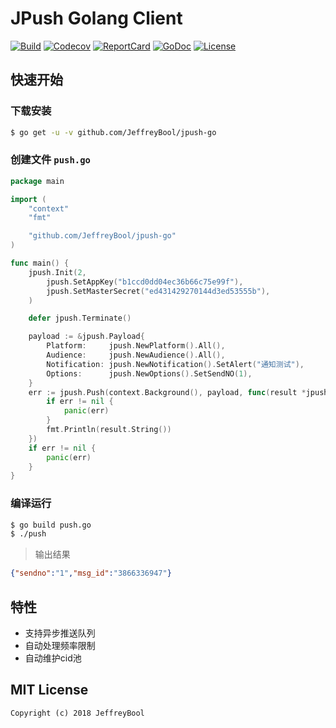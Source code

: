 # JPush Golang Client

[![Build][Build-Status-Image]][Build-Status-Url] [![Codecov][codecov-image]][codecov-url] [![ReportCard][reportcard-image]][reportcard-url] [![GoDoc][godoc-image]][godoc-url] [![License][license-image]][license-url]

## 快速开始

### 下载安装

```bash
$ go get -u -v github.com/JeffreyBool/jpush-go
```

### 创建文件 `push.go`

```go
package main

import (
	"context"
	"fmt"

	"github.com/JeffreyBool/jpush-go"
)

func main() {
	jpush.Init(2,
		jpush.SetAppKey("b1ccd0dd04ec36b66c75e99f"),
		jpush.SetMasterSecret("ed431429270144d3ed53555b"),
	)

	defer jpush.Terminate()

	payload := &jpush.Payload{
		Platform:     jpush.NewPlatform().All(),
		Audience:     jpush.NewAudience().All(),
		Notification: jpush.NewNotification().SetAlert("通知测试"),
		Options:      jpush.NewOptions().SetSendNO(1),
	}
	err := jpush.Push(context.Background(), payload, func(result *jpush.PushResult, err error) {
		if err != nil {
			panic(err)
		}
		fmt.Println(result.String())
	})
	if err != nil {
		panic(err)
	}
}

```

### 编译运行

```bash
$ go build push.go
$ ./push
```

> 输出结果
```json
{"sendno":"1","msg_id":"3866336947"}
```

## 特性

- 支持异步推送队列
- 自动处理频率限制
- 自动维护cid池

## MIT License

    Copyright (c) 2018 JeffreyBool

[Build-Status-Url]: https://travis-ci.org/JeffreyBool/jpush-go
[Build-Status-Image]: https://travis-ci.org/JeffreyBool/jpush-go.svg?branch=master
[codecov-url]: https://codecov.io/gh/JeffreyBool/jpush-go
[codecov-image]: https://codecov.io/gh/JeffreyBool/jpush-go/branch/master/graph/badge.svg
[reportcard-url]: https://goreportcard.com/report/github.com/JeffreyBool/jpush-go
[reportcard-image]: https://goreportcard.com/badge/github.com/JeffreyBool/jpush-go
[godoc-url]: https://godoc.org/github.com/JeffreyBool/jpush-go
[godoc-image]: https://godoc.org/github.com/JeffreyBool/jpush-go?status.svg
[license-url]: http://opensource.org/licenses/MIT
[license-image]: https://img.shields.io/npm/l/express.svg
